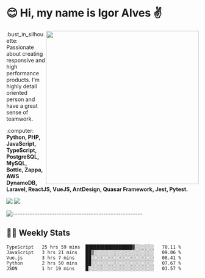 # :blush: Hi, my name is Igor Alves :v:

<img src="https://github-readme-stats.vercel.app/api?username=iguit0&show_icons=true&include_all_commits=true&count_private=true&theme=highcontrast" min-width="400px" max-width="400px" width="400px" align="right" />

<p align="left"> 
  :bust_in_silhouette: Passionate about creating responsive and high performance products.
  I'm highly detail oriented person and have a great sense of teamwork.
</p>

<p align="left">
  :computer: <strong>Python, PHP, JavaScript, TypeScript, PostgreSQL, MySQL, Bottle, Zappa, AWS DynamoDB, Laravel, ReactJS, VueJS, AntDesign, Quasar Framework, Jest, Pytest.</strong>
</p>

<p align="left">
  <a href="https://www.linkedin.com/in/igor-lucio-alves" target="_blank" rel="noopener noreferrer" alt="LinkedIn">
  <img src="https://img.shields.io/badge/LinkedIn-0077B5?style=for-the-badge&logo=linkedin&logoColor=white" /></a>

  <a href="https://t.me/iguit0" target="_blank" rel="noopener noreferrer" alt="Telegram">
  <img src="https://img.shields.io/badge/Telegram-2CA5E0?style=for-the-badge&logo=telegram&logoColor=white" /></a>
</p>

![-----------------------------------------------------](https://raw.githubusercontent.com/andreasbm/readme/master/assets/lines/aqua.png)

## :man_technologist: Weekly Stats
<!--START_SECTION:waka-->
```text
TypeScript   25 hrs 59 mins  █████████████████▓░░░░░░░   70.11 % 
JavaScript   3 hrs 21 mins   ██▒░░░░░░░░░░░░░░░░░░░░░░   09.06 % 
Vue.js       3 hrs 7 mins    ██░░░░░░░░░░░░░░░░░░░░░░░   08.41 % 
Python       2 hrs 50 mins   ██░░░░░░░░░░░░░░░░░░░░░░░   07.67 % 
JSON         1 hr 19 mins    █░░░░░░░░░░░░░░░░░░░░░░░░   03.57 % 
```
<!--END_SECTION:waka-->
